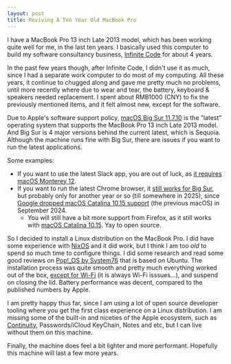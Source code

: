 ```yaml
---
layout: post
title: Reviving A Ten Year Old MacBook Pro
---
```

I have a MacBook Pro 13 inch Late 2013 model, which has been working quite well for me, in the last ten years. I basically used this computer to build my software consultancy business, [Infinite Code](http://infinite-code.com/) for about 4 years.

In the past few years though, after Infinite Code, I didn't use it as much, since I had a separate work computer to do most of my computing. All these years, it continue to chugged along and gave me pretty much no problems, until more recently where due to wear and tear, the battery, keyboard & speakers needed replacement. I spent about RMB1000 (CNY) to fix the previously mentioned items, and it felt almost new, except for the software.

Due to Apple's software support policy, [macOS Big Sur 11.7.10](https://en.wikipedia.org/wiki/MacOS_version_history) is the "latest" operating system that supports the MacBook Pro 13 inch Late 2013 model. And Big Sur is 4 major versions behind the current latest, which is Sequoia. Although the machine runs fine with Big Sur, there are issues if you want to run the latest applications.

Some examples:
 - If you want to use the latest Slack app, you are out of luck, as [it requires macOS Monterey 12](https://slack.com/help/articles/115002037526-System-requirements-for-using-Slack#desktop).
 - If you want to run the latest Chrome browser, it [still works for Big Sur](https://support.google.com/chrome/a/answer/7100626?hl=en), but probably only for another year or so (till somewhere in 2025), since [Google dropped macOS Catalina 10.15 support](https://support.google.com/chrome/thread/289795700/sunsetting-chrome-support-for-macos-10-15?utm_source=syndication) (the previous macOS) in September 2024. 
   - You will still have a bit more support from Firefox, as it still works with [macOS Catalina 10.15](https://www.mozilla.org/en-US/firefox/121.0/system-requirements/). Yay to open source.

So I decided to install a Linux distribution on the MacBook Pro. I did have some experience with [NixOS](https://nixos.org/) and it did work, but I think I am too _old_ to spend so much time to configure things. I did some research and read some good reviews on [Pop!\_OS by System76](https://pop.system76.com/) that is based on Ubuntu. The installation process was quite smooth and pretty much everything worked out of the box, [except for Wi-Fi](https://www.reddit.com/r/pop_os/comments/es3dwf/wifi_issues_for_pop_os_on_mac/) (it is always Wi-Fi isssues...), and suspend on closing the lid. Battery performance was decent, compared to the published numbers by Apple.

I am pretty happy thus far, since I am using a lot of open source developer tooling where you get the first class experience on a Linux distribution. I am missing some of the built-in and niceties of the Apple ecosystem, such as [Continuity](https://support.apple.com/guide/mac-help/use-continuity-across-your-devices-mchl1d734309/11.0/mac/11.0), Passwords/iCloud KeyChain, Notes and etc, but I can live without them on this machine.

Finally, the machine does feel a bit lighter and more performant. Hopefully this machine will last a few more years.
